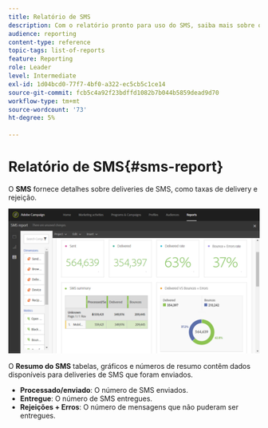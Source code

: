 ```yaml
---
title: Relatório de SMS
description: Com o relatório pronto para uso do SMS, saiba mais sobre o sucesso dos deliveries de SMS.
audience: reporting
content-type: reference
topic-tags: list-of-reports
feature: Reporting
role: Leader
level: Intermediate
exl-id: 1d04bcd0-77f7-4bf0-a322-ec5cb5c1ce14
source-git-commit: fcb5c4a92f23bdffd1082b7b044b5859dead9d70
workflow-type: tm+mt
source-wordcount: '73'
ht-degree: 5%

---
```


# Relatório de SMS{#sms-report}

O **SMS** fornece detalhes sobre deliveries de SMS, como taxas de delivery e rejeição.

![](assets/dynamic_report_sms.png)

O **Resumo do SMS** tabelas, gráficos e números de resumo contêm dados disponíveis para deliveries de SMS que foram enviados.

* **Processado/enviado**: O número de SMS enviados.
* **Entregue**: O número de SMS entregues.
* **Rejeições + Erros**: O número de mensagens que não puderam ser entregues.
